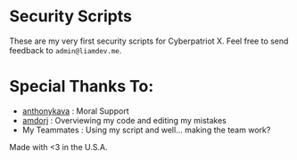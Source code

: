 # Security Scripts

These are my very first security scripts for Cyberpatriot X.  Feel free to send feedback to `admin@liamdev.me`.

# Special Thanks To:

- [anthonykava](https://github.com/anthonykava) : Moral Support
- [amdorj](https://github.com/amdorj) : Overviewing my code and editing my mistakes
- My Teammates : Using my script and well... making the team work?

Made with <3 in the U.S.A.
